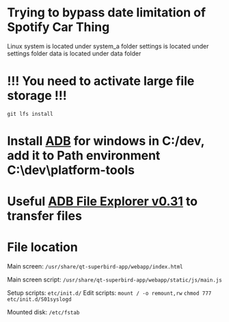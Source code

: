 # Trying to bypass date limitation of Spotify Car Thing

Linux system is located under system_a folder
settings is located under settings folder
data is located under data folder


# !!! You need to activate large file storage !!!
`git lfs install`

# Install [ADB](https://dl.google.com/android/repository/platform-tools-latest-windows.zip) for windows in C:/dev, add it to Path environment C:\dev\platform-tools

# Useful [ADB File Explorer v0.31](https://storage.googleapis.com/google-code-archive-downloads/v2/code.google.com/adb-file-explorer/ADB%20File%20Explorer%20v031.zip) to transfer files

# File location
Main screen: `/usr/share/qt-superbird-app/webapp/index.html`

Main screen script: `/usr/share/qt-superbird-app/webapp/static/js/main.js`

Setup scripts: `etc/init.d/`
Edit scripts:
    `mount / -o remount,rw`
    `chmod 777 etc/init.d/S01syslogd`

Mounted disk: `/etc/fstab`
